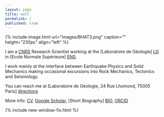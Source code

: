 ```yaml
---
layout: page
title: null
permalink: /
published: true
---
```


{% include image.html url="images/BHAT3.png" caption="" height="230px" align="left" %}



I am a [CNRS] Research Scientist working at the [Laboratoire de Géologie] [LG] in [Ecole Normale Supérieure] [ENS].

I work mainly at the interface between Earthquake Physics and Solid Mechanics making occasional excursions into Rock Mechanics, Tectonics and Seismology.

You can reach me at [Laboratoire de Géologie, 24 Rue Lhomond, 75005 Paris] [directions]

More info: [CV], [Google Scholar], [Short Biography] [BIO], [ORCID]

{% include new-window-fix.html %}

[BIO]: /bio/
[CV]: https://www.dropbox.com/s/y8kl0oo2b7uksvk/CurriculumVitae.pdf?dl=0
[directions]: files/directions.pdf
[LG]: http://www.geologie.ens.fr
[ENS]: http://www.ens.fr
[Google Scholar]: http://scholar.google.com/citations?user={{site.author.scholar}}&hl=en&oi=ao
[CNRS]: http://www.cnrs.fr/index.html
[ORCID]: https://orcid.org/0000-0003-0361-1854

